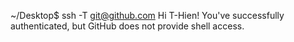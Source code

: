 ~/Desktop$ ssh -T git@github.com
Hi T-Hien! You've successfully authenticated, but GitHub does not provide shell access.
